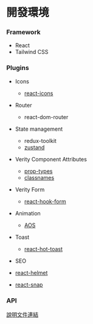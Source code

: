 
# 開發環境

### Framework
-  React
-  Tailwind CSS

### Plugins

- Icons
  - [react-icons](https://react-icons.github.io/react-icons/)


- Router
  - react-dom-router


- State management
  - redux-toolkit
  - [zustand](https://zustand-demo.pmnd.rs/)


- Verity Component Attributes
  - [prop-types](https://www.npmjs.com/package/prop-types)
  - [classnames](https://www.npmjs.com/package/classnames)


- Verity Form
  - [react-hook-form](https://react-hook-form.com/)


- Animation
  - [AOS](https://michalsnik.github.io/aos/)


- Toast
  - [react-hot-toast](https://react-hot-toast.com/)


- SEO
 - [react-helmet](https://github.com/nfl/react-helmet#readme)
 - [react-snap](https://www.npmjs.com/package/react-snap/v/1.16.0)


### API
[說明文件連結](https://beautyapp2.docs.apiary.io/#reference/0/a003a-)


